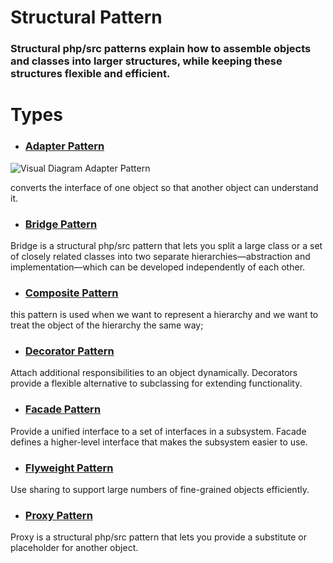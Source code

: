 # Structural Pattern
### Structural php/src patterns explain how to assemble objects and classes into larger structures, while keeping these structures flexible and efficient.

# Types

- ### [Adapter Pattern](../../../../main/php/src/Structural/Adapter)

![Visual Diagram Adapter Pattern](img/adapter-mini.png)

converts the interface of one object so that another object can understand it.

- ### [Bridge Pattern](../../../../main/php/src/Structural/Bridge)

Bridge is a structural php/src pattern that lets you split a large
class or a set of closely related classes into two separate
hierarchies—abstraction and implementation—which can be
developed independently of each other.

- ### [Composite Pattern](../../../../main/php/src/Structural/Composite)

this pattern is used when we want to represent a hierarchy and we want to treat the object of the hierarchy the same way;

- ### [Decorator Pattern](../../../../main/php/src/Structural/Decorator)

Attach additional responsibilities to an object dynamically. Decorators provide a
flexible alternative to subclassing for extending functionality.

- ### [Facade Pattern](../../../../main/php/src/Structural/Facade)

Provide a unified interface to a set of interfaces in a subsystem. Facade defines a
higher-level interface that makes the subsystem easier to use.

- ### [Flyweight Pattern](../../../../main/php/src/Structural/Flyweight)

Use sharing to support large numbers of fine-grained objects efficiently.

- ### [Proxy Pattern](../../../../main/php/src/Structural/Proxy)

Proxy is a structural php/src pattern that lets you provide a
substitute or placeholder for another object.
